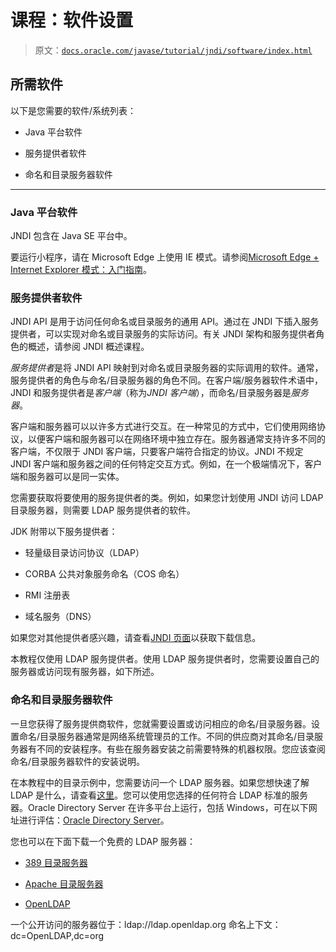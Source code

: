 # 课程：软件设置

> 原文：[`docs.oracle.com/javase/tutorial/jndi/software/index.html`](https://docs.oracle.com/javase/tutorial/jndi/software/index.html)

## 所需软件

以下是您需要的软件/系统列表：

+   Java 平台软件

+   服务提供者软件

+   命名和目录服务器软件

* * *

### Java 平台软件

JNDI 包含在 Java SE 平台中。

要运行小程序，请在 Microsoft Edge 上使用 IE 模式。请参阅[Microsoft Edge + Internet Explorer 模式：入门指南](https://query.prod.cms.rt.microsoft.com/cms/api/am/binary/RWEHMs)。

### 服务提供者软件

JNDI API 是用于访问任何命名或目录服务的通用 API。通过在 JNDI 下插入服务提供者，可以实现对命名或目录服务的实际访问。有关 JNDI 架构和服务提供者角色的概述，请参阅 JNDI 概述课程。

*服务提供者*是将 JNDI API 映射到对命名或目录服务器的实际调用的软件。通常，服务提供者的角色与命名/目录服务器的角色不同。在客户端/服务器软件术语中，JNDI 和服务提供者是*客户端*（称为*JNDI 客户端*），而命名/目录服务器是*服务器*。

客户端和服务器可以以许多方式进行交互。在一种常见的方式中，它们使用网络协议，以便客户端和服务器可以在网络环境中独立存在。服务器通常支持许多不同的客户端，不仅限于 JNDI 客户端，只要客户端符合指定的协议。JNDI 不规定 JNDI 客户端和服务器之间的任何特定交互方式。例如，在一个极端情况下，客户端和服务器可以是同一实体。

您需要获取将要使用的服务提供者的类。例如，如果您计划使用 JNDI 访问 LDAP 目录服务器，则需要 LDAP 服务提供者的软件。

JDK 附带以下服务提供者：

+   轻量级目录访问协议（LDAP）

+   CORBA 公共对象服务命名（COS 命名）

+   RMI 注册表

+   域名服务（DNS）

如果您对其他提供者感兴趣，请查看[JNDI 页面](http://www.oracle.com/technetwork/java/jndi/index.html)以获取下载信息。

本教程仅使用 LDAP 服务提供者。使用 LDAP 服务提供者时，您需要设置自己的服务器或访问现有服务器，如下所述。

### 命名和目录服务器软件

一旦您获得了服务提供商软件，您就需要设置或访问相应的命名/目录服务器。设置命名/目录服务器通常是网络系统管理员的工作。不同的供应商对其命名/目录服务器有不同的安装程序。有些在服务器安装之前需要特殊的机器权限。您应该查阅命名/目录服务器软件的安装说明。

在本教程中的目录示例中，您需要访问一个 LDAP 服务器。如果您想快速了解 LDAP 是什么，请查看[这里](http://en.wikipedia.org/wiki/LDAP)。您可以使用您选择的任何符合 LDAP 标准的服务器。Oracle Directory Server 在许多平台上运行，包括 Windows，可在以下网址进行评估：[Oracle Directory Server](http://www.oracle.com/technetwork/testcontent/index-085178.html)。

您也可以在下面下载一个免费的 LDAP 服务器：

+   [389 目录服务器](http://directory.fedoraproject.org/)

+   [Apache 目录服务器](http://directory.apache.org)

+   [OpenLDAP](http://www.OpenLDAP.org/)

一个公开访问的服务器位于：ldap://ldap.openldap.org 命名上下文：dc=OpenLDAP,dc=org
